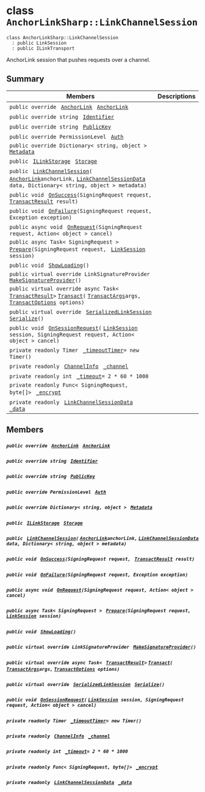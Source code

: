 # class `AnchorLinkSharp::LinkChannelSession` 

```
class AnchorLinkSharp::LinkChannelSession
  : public LinkSession
  : public ILinkTransport
```

AnchorLink session that pushes requests over a channel.

## Summary

 Members                                | Descriptions                                
----------------------------------------|---------------------------------------------
`public override ` [`AnchorLink`](.github/workflows/documentation/md/AnchorLinkSharp--AnchorLink.md#class_anchor_link_sharp_1_1_anchor_link)` ` [`AnchorLink`](#class_anchor_link_sharp_1_1_link_channel_session_1a24b28f0dba3b13e8f4a0fdaaa43dc231) | 
`public override string ` [`Identifier`](#class_anchor_link_sharp_1_1_link_channel_session_1aa5310da6bb012937b796146745fc5ed0) | 
`public override string ` [`PublicKey`](#class_anchor_link_sharp_1_1_link_channel_session_1ac55c0d79f35bdf0aeb50116a70d7bf55) | 
`public override PermissionLevel ` [`Auth`](#class_anchor_link_sharp_1_1_link_channel_session_1a31159c68680d5628c3d9b5a17461e0c8) | 
`public override Dictionary< string, object > ` [`Metadata`](#class_anchor_link_sharp_1_1_link_channel_session_1a6019b38152dde21b18ba0a443e1a9343) | 
`public ` [`ILinkStorage`](.github/workflows/documentation/md/AnchorLinkSharp.md#interface_anchor_link_sharp_1_1_i_link_storage)` ` [`Storage`](#class_anchor_link_sharp_1_1_link_channel_session_1a3198c2558a95eb66553955ab4b579438) | 
`public ` [`LinkChannelSession`](#class_anchor_link_sharp_1_1_link_channel_session_1a38b43400852a044907e80c9790f5a310)`(` [`AnchorLink`](.github/workflows/documentation/md/AnchorLinkSharp--AnchorLink.md#class_anchor_link_sharp_1_1_anchor_link)` anchorLink, ` [`LinkChannelSessionData`](.github/workflows/documentation/md/AnchorLinkSharp--LinkChannelSessionData.md#class_anchor_link_sharp_1_1_link_channel_session_data)` data, Dictionary< string, object > metadata)` | 
`public void ` [`OnSuccess`](#class_anchor_link_sharp_1_1_link_channel_session_1ae42c87a32bf9bfaf937e577cecc1292a)`(SigningRequest request, ` [`TransactResult`](.github/workflows/documentation/md/AnchorLinkSharp--TransactResult.md#class_anchor_link_sharp_1_1_transact_result)` result)` | 
`public void ` [`OnFailure`](#class_anchor_link_sharp_1_1_link_channel_session_1a2881a07d943ba812c2ec609b33efd401)`(SigningRequest request, Exception exception)` | 
`public async void ` [`OnRequest`](#class_anchor_link_sharp_1_1_link_channel_session_1a2a447f06a5957b27add17fe4bd4992a1)`(SigningRequest request, Action< object > cancel)` | 
`public async Task< SigningRequest > ` [`Prepare`](#class_anchor_link_sharp_1_1_link_channel_session_1a2ba24fa9a86412c68780ae3157322251)`(SigningRequest request, ` [`LinkSession`](.github/workflows/documentation/md/AnchorLinkSharp--LinkSession.md#class_anchor_link_sharp_1_1_link_session)` session)` | 
`public void ` [`ShowLoading`](#class_anchor_link_sharp_1_1_link_channel_session_1a832760a5318046c0e28d3c99f9a71fa7)`()` | 
`public virtual override LinkSignatureProvider ` [`MakeSignatureProvider`](#class_anchor_link_sharp_1_1_link_channel_session_1a58701db8173ae17a7f6dc5d10b5a07f2)`()` | 
`public virtual override async Task< ` [`TransactResult`](.github/workflows/documentation/md/AnchorLinkSharp--TransactResult.md#class_anchor_link_sharp_1_1_transact_result)` > ` [`Transact`](#class_anchor_link_sharp_1_1_link_channel_session_1a397043797e66dbe522d629d3f6d9c03c)`(` [`TransactArgs`](.github/workflows/documentation/md/AnchorLinkSharp--TransactArgs.md#class_anchor_link_sharp_1_1_transact_args)` args, ` [`TransactOptions`](.github/workflows/documentation/md/AnchorLinkSharp--TransactOptions.md#class_anchor_link_sharp_1_1_transact_options)` options)` | 
`public virtual override ` [`SerializedLinkSession`](.github/workflows/documentation/md/AnchorLinkSharp--SerializedLinkSession.md#class_anchor_link_sharp_1_1_serialized_link_session)` ` [`Serialize`](#class_anchor_link_sharp_1_1_link_channel_session_1ae1257a731a7a371b5ea948a9aec66ebb)`()` | 
`public void ` [`OnSessionRequest`](#class_anchor_link_sharp_1_1_link_channel_session_1ab43ebe78aa7d484d52f5d1f80e8a0e74)`(` [`LinkSession`](.github/workflows/documentation/md/AnchorLinkSharp--LinkSession.md#class_anchor_link_sharp_1_1_link_session)` session, SigningRequest request, Action< object > cancel)` | 
`private readonly Timer ` [`_timeoutTimer`](#class_anchor_link_sharp_1_1_link_channel_session_1aec27ec5582d418e91eded422e6b1eb04)`= new Timer()` | 
`private readonly ` [`ChannelInfo`](.github/workflows/documentation/md/AnchorLinkSharp--ChannelInfo.md#class_anchor_link_sharp_1_1_channel_info)` ` [`_channel`](#class_anchor_link_sharp_1_1_link_channel_session_1a4731b265f658311f52f7b90cca76ef00) | 
`private readonly int ` [`_timeout`](#class_anchor_link_sharp_1_1_link_channel_session_1a454e8b462819b572e30ebeb9f6ddbce0)`= 2 * 60 * 1000` | 
`private readonly Func< SigningRequest, byte[]> ` [`_encrypt`](#class_anchor_link_sharp_1_1_link_channel_session_1a34cbdc20b84287001f83b076061bf397) | 
`private readonly ` [`LinkChannelSessionData`](.github/workflows/documentation/md/AnchorLinkSharp--LinkChannelSessionData.md#class_anchor_link_sharp_1_1_link_channel_session_data)` ` [`_data`](#class_anchor_link_sharp_1_1_link_channel_session_1a55660cf814d6e480e886295f85bea33c) | 

## Members

##### `public override ` [`AnchorLink`](.github/workflows/documentation/md/AnchorLinkSharp--AnchorLink.md#class_anchor_link_sharp_1_1_anchor_link)` ` [`AnchorLink`](#class_anchor_link_sharp_1_1_link_channel_session_1a24b28f0dba3b13e8f4a0fdaaa43dc231) 

##### `public override string ` [`Identifier`](#class_anchor_link_sharp_1_1_link_channel_session_1aa5310da6bb012937b796146745fc5ed0) 

##### `public override string ` [`PublicKey`](#class_anchor_link_sharp_1_1_link_channel_session_1ac55c0d79f35bdf0aeb50116a70d7bf55) 

##### `public override PermissionLevel ` [`Auth`](#class_anchor_link_sharp_1_1_link_channel_session_1a31159c68680d5628c3d9b5a17461e0c8) 

##### `public override Dictionary< string, object > ` [`Metadata`](#class_anchor_link_sharp_1_1_link_channel_session_1a6019b38152dde21b18ba0a443e1a9343) 

##### `public ` [`ILinkStorage`](.github/workflows/documentation/md/AnchorLinkSharp.md#interface_anchor_link_sharp_1_1_i_link_storage)` ` [`Storage`](#class_anchor_link_sharp_1_1_link_channel_session_1a3198c2558a95eb66553955ab4b579438) 

##### `public ` [`LinkChannelSession`](#class_anchor_link_sharp_1_1_link_channel_session_1a38b43400852a044907e80c9790f5a310)`(` [`AnchorLink`](.github/workflows/documentation/md/AnchorLinkSharp--AnchorLink.md#class_anchor_link_sharp_1_1_anchor_link)` anchorLink, ` [`LinkChannelSessionData`](.github/workflows/documentation/md/AnchorLinkSharp--LinkChannelSessionData.md#class_anchor_link_sharp_1_1_link_channel_session_data)` data, Dictionary< string, object > metadata)` 

##### `public void ` [`OnSuccess`](#class_anchor_link_sharp_1_1_link_channel_session_1ae42c87a32bf9bfaf937e577cecc1292a)`(SigningRequest request, ` [`TransactResult`](.github/workflows/documentation/md/AnchorLinkSharp--TransactResult.md#class_anchor_link_sharp_1_1_transact_result)` result)` 

##### `public void ` [`OnFailure`](#class_anchor_link_sharp_1_1_link_channel_session_1a2881a07d943ba812c2ec609b33efd401)`(SigningRequest request, Exception exception)` 

##### `public async void ` [`OnRequest`](#class_anchor_link_sharp_1_1_link_channel_session_1a2a447f06a5957b27add17fe4bd4992a1)`(SigningRequest request, Action< object > cancel)` 

##### `public async Task< SigningRequest > ` [`Prepare`](#class_anchor_link_sharp_1_1_link_channel_session_1a2ba24fa9a86412c68780ae3157322251)`(SigningRequest request, ` [`LinkSession`](.github/workflows/documentation/md/AnchorLinkSharp--LinkSession.md#class_anchor_link_sharp_1_1_link_session)` session)` 

##### `public void ` [`ShowLoading`](#class_anchor_link_sharp_1_1_link_channel_session_1a832760a5318046c0e28d3c99f9a71fa7)`()` 

##### `public virtual override LinkSignatureProvider ` [`MakeSignatureProvider`](#class_anchor_link_sharp_1_1_link_channel_session_1a58701db8173ae17a7f6dc5d10b5a07f2)`()` 

##### `public virtual override async Task< ` [`TransactResult`](.github/workflows/documentation/md/AnchorLinkSharp--TransactResult.md#class_anchor_link_sharp_1_1_transact_result)` > ` [`Transact`](#class_anchor_link_sharp_1_1_link_channel_session_1a397043797e66dbe522d629d3f6d9c03c)`(` [`TransactArgs`](.github/workflows/documentation/md/AnchorLinkSharp--TransactArgs.md#class_anchor_link_sharp_1_1_transact_args)` args, ` [`TransactOptions`](.github/workflows/documentation/md/AnchorLinkSharp--TransactOptions.md#class_anchor_link_sharp_1_1_transact_options)` options)` 

##### `public virtual override ` [`SerializedLinkSession`](.github/workflows/documentation/md/AnchorLinkSharp--SerializedLinkSession.md#class_anchor_link_sharp_1_1_serialized_link_session)` ` [`Serialize`](#class_anchor_link_sharp_1_1_link_channel_session_1ae1257a731a7a371b5ea948a9aec66ebb)`()` 

##### `public void ` [`OnSessionRequest`](#class_anchor_link_sharp_1_1_link_channel_session_1ab43ebe78aa7d484d52f5d1f80e8a0e74)`(` [`LinkSession`](.github/workflows/documentation/md/AnchorLinkSharp--LinkSession.md#class_anchor_link_sharp_1_1_link_session)` session, SigningRequest request, Action< object > cancel)` 

##### `private readonly Timer ` [`_timeoutTimer`](#class_anchor_link_sharp_1_1_link_channel_session_1aec27ec5582d418e91eded422e6b1eb04)`= new Timer()` 

##### `private readonly ` [`ChannelInfo`](.github/workflows/documentation/md/AnchorLinkSharp--ChannelInfo.md#class_anchor_link_sharp_1_1_channel_info)` ` [`_channel`](#class_anchor_link_sharp_1_1_link_channel_session_1a4731b265f658311f52f7b90cca76ef00) 

##### `private readonly int ` [`_timeout`](#class_anchor_link_sharp_1_1_link_channel_session_1a454e8b462819b572e30ebeb9f6ddbce0)`= 2 * 60 * 1000` 

##### `private readonly Func< SigningRequest, byte[]> ` [`_encrypt`](#class_anchor_link_sharp_1_1_link_channel_session_1a34cbdc20b84287001f83b076061bf397) 

##### `private readonly ` [`LinkChannelSessionData`](.github/workflows/documentation/md/AnchorLinkSharp--LinkChannelSessionData.md#class_anchor_link_sharp_1_1_link_channel_session_data)` ` [`_data`](#class_anchor_link_sharp_1_1_link_channel_session_1a55660cf814d6e480e886295f85bea33c) 

